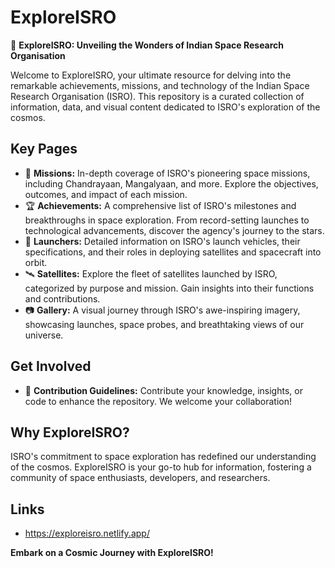 # ExploreISRO

🚀 **ExploreISRO: Unveiling the Wonders of Indian Space Research Organisation**

Welcome to ExploreISRO, your ultimate resource for delving into the remarkable achievements, missions, and technology of the Indian Space Research Organisation (ISRO). This repository is a curated collection of information, data, and visual content dedicated to ISRO's exploration of the cosmos.

## Key Pages
- 🚀 **Missions:** In-depth coverage of ISRO's pioneering space missions, including Chandrayaan, Mangalyaan, and more. Explore the objectives, outcomes, and impact of each mission.
- 🏆 **Achievements:** A comprehensive list of ISRO's milestones and breakthroughs in space exploration. From record-setting launches to technological advancements, discover the agency's journey to the stars.
- 🚀 **Launchers:** Detailed information on ISRO's launch vehicles, their specifications, and their roles in deploying satellites and spacecraft into orbit.
- 🛰️ **Satellites:** Explore the fleet of satellites launched by ISRO, categorized by purpose and mission. Gain insights into their functions and contributions.
- 📷 **Gallery:** A visual journey through ISRO's awe-inspiring imagery, showcasing launches, space probes, and breathtaking views of our universe.

## Get Involved
- 🤝 **Contribution Guidelines:** Contribute your knowledge, insights, or code to enhance the repository. We welcome your collaboration!

## Why ExploreISRO?
ISRO's commitment to space exploration has redefined our understanding of the cosmos. ExploreISRO is your go-to hub for information, fostering a community of space enthusiasts, developers, and researchers.

## Links
- https://exploreisro.netlify.app/

**Embark on a Cosmic Journey with ExploreISRO!**
